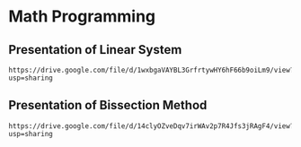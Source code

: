 # Math Programming

## Presentation of Linear System
	https://drive.google.com/file/d/1wxbgaVAYBL3GrfrtywHY6hF66b9oiLm9/view?usp=sharing

## Presentation of Bissection Method
	https://drive.google.com/file/d/14clyOZveDqv7irWAv2p7R4Jfs3jRAgF4/view?usp=sharing
